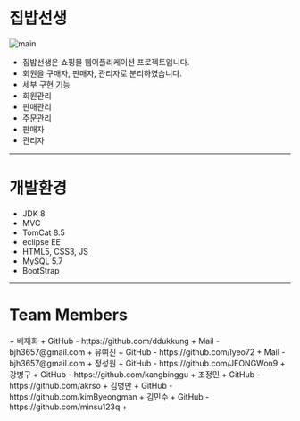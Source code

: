 # 집밥선생
![main](https://user-images.githubusercontent.com/88926356/142715852-62bbe4e5-5649-4a12-8ad9-b2b720c799ea.gif)
<ul>
  <li>집밥선생은 쇼핑몰 웹어플리케이션 프로젝트입니다.</li>
  <li>회원을 구매자, 판매자, 관리자로 분리하였습니다. </li>
  <li>세부 구현 기능
    <li>회원관리</li>
    <li>판매관리</li>
    <li>주문관리</li>
    <li>판매자</li>
    <li>관리자</li>
  </li>
</ul>

<hr>
<h1>개발환경</h1>
<ul>
  <li>JDK 8</li>
  <li>MVC</li>
  <li>TomCat 8.5</li>
  <li>eclipse EE</li>
  <li>HTML5, CSS3, JS</li>
  <li>MySQL 5.7</li>
  <li>BootStrap</li>
</ul>

<hr>
<h1>Team Members</h1>
+ 배재희
  + GitHub - https://github.com/ddukkung
  + Mail   - bjh3657@gmail.com
+ 유여진
  + GitHub - https://github.com/lyeo72
  + Mail   - bjh3657@gmail.com
+ 정성원
  + GitHub - https://github.com/JEONGWon9
+ 강병구
  + GitHub - https://github.com/kangbinggu
+ 조정민
  + GitHub - https://github.com/akrso
+ 김병만
  + GitHub - https://github.com/kimByeongman
+ 김민수
  + GitHub - https://github.com/minsu123q
+ 

